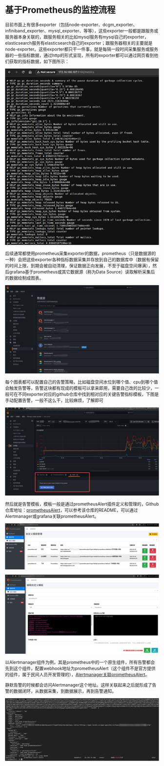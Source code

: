 # 基于Prometheus的监控流程

目前市面上有很多exporter（包括node-exporter、dcgm_exporter、infiniband_exporter、mysql_exporter、等等），这些exporter一般都是跟服务或服务器本身关联的，跟服务相关的比如mysql服务有mysql自己的exporter，elasticsearch服务有elasticsearch自己的exporter；跟服务器相关的主要就是node-exporter。这些exporter都只干一件事，就是每隔一段时间采集服务或服务器的一些指标数据，通过http的形式呈现，所有的exporter都可以通过网页看到他们获取的指标数据，如下图所示：

![node_exporter](../../resources/node_exporter.jpg)

后续通常都使用prometheus采集exporter的数据，prometheus（只是数据源的一种）会把这些exporter各种指标数据采集并存放到自己的数据库中（数据有保留的时间上限，到期会被自动清理，保证数据正向发展，不至于磁盘空间爆满），然后grafana基于prometheus或其它数据源（称为Data Source）读取解析采集后的数据绘制成图表。

![prometheus_alert](../../resources/datasource.jpg)

每个图表都可以配置自己的告警策略，比如磁盘空间水位到哪个值、cpu到哪个值会触发告警等，告警这块都有现成的模板可以拿来即用，需要自己改的比较少，一般可在不同exporter对应的github仓库中找到相对应的关键告警指标模板，下图是手动配置告警，一般不这么干，比较麻烦，了解即可

![prometheus_alert](../../resources/prometheus_alert.jpg)

然后就是告警模板，模板一般是通过prometheusAlert插件定义和管理的，Github仓库地址：[prometheusAlert](https://github.com/feiyu563/PrometheusAlert)，可以参考该仓库的README，可以通过Alertmanager或grafana关联prometheusAlert。

![alertmanager1](../../resources/alertmanager1.jpg)

![alertmanager2](../../resources/alertmanager2.jpg)

以Alertmanager组件为例，其是prometheus中的一个原生组件，所有告警都会先到这个组件，配置webhook地址为prometheusAlert（这个组件不是官方提供的组件，属于民间人员开发管理的），[Alertmanager关联prometheusAlert](https://github.com/feiyu563/PrometheusAlert/blob/master/doc/readme/system-prometheus.md)。

静默告警的时候都会访问Alertmanager这个地址。这样关联起来之后就形成了告警的数据闭环，从数据采集，到数据展示，再到告警通知。

![alertmanager_secret](../../resources/alertmanager_secret.jpg)

